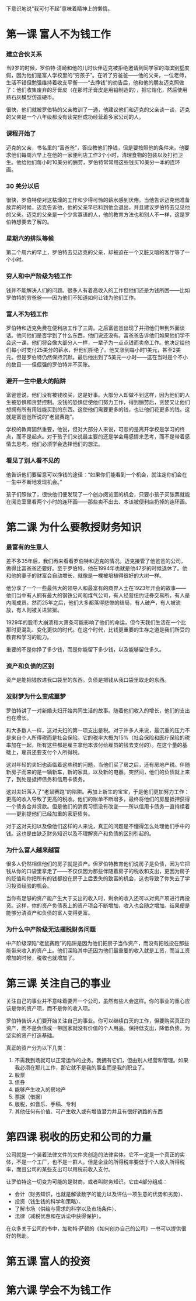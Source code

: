 下意识地说“我可付不起”意味着精神上的懒惰。

# 第一课 富人不为钱工作

### 建立合伙关系

当9岁的时候，罗伯特·清崎和他的儿时伙伴迈克被拒绝邀请到同学家的海滨别墅度假，因为他们是富人学校里的“穷孩子”。在听了穷爸爸——他的父亲，一位老师，生活不错但勉强维持着收支平衡——“去挣钱”的劝告后，他和他的朋友迈克照做了：他们收集废弃的牙膏皮（在那时牙膏皮是用铅制造的），把它熔化，然后使用熟石灰模型仿造硬币。

很快，他们就被罗伯特的父亲教训了一通，他建议他们和迈克的父亲谈一谈，迈克的父亲是一个八年级都没有读完但成功经营着多家公司的人。

### 课程开始了

迈克的父亲，书名里的“富爸爸”，答应教他们挣钱，但是要按照他的条件来。他要求他们每周六早上在他的一家便利店工作3个小时，清理食物的包装以及打扫卫生。他给他们每小时10美分的酬劳，罗伯特常常用这些钱买10美分一本的连环画。

### 30 美分以后

很快，罗伯特便对这枯燥的工作和少得可怜的薪水感到厌倦。当他告诉迈克他准备放弃的时候，迈克告诉他，他的父亲早已料到他会退出，并且建议罗伯特去见见他的父亲。迈克的父亲是一个少言寡语的人，他的教育方法也和别人不一样，这是罗伯特想要去了解的。

### 星期六的排队等候

第二个周六的早上，罗伯特去见迈克的父亲，却被迫在一个又脏又暗的客厅等了一个小时。

### 穷人和中产阶级为钱工作

钱并不能解决人们的问题。很多人有着高收入的工作但他们还是为钱所困——比如罗伯特的穷爸爸——因为他们不知道如何让钱为他们工作。

### 富人不为钱工作

罗伯特和迈克免费在便利店工作了三周。之后富爸爸出现了并把他们带到外面谈话。他问他们是否学到了什么东西，他们说还没有。富爸爸告诉他们如果他们学不会这一课，他们将会像大部分人一样，一辈子为一点点钱而卖命工作。他决定给他们每小时支付25美分的薪水，但他们拒绝了。他又涨到每小时1美元，甚至2美元。但是罗伯特仍然保持沉默。最后他出到了5美元一小时——这在当时是个不小的数目——但倔强的罗伯特并不买账。

### 避开一生中最大的陷阱

富爸爸说，他们没有被钱收买，这是好事。大部分人却做不到这样，因为他们的人生被恐惧和贪婪控制。没钱的恐惧促使他们努力工作，得到酬劳后，贪婪又让他们想拥有所有用钱能买到的东西。这使他们需要更多的钱，也让他们花更多的钱。这就是富爸爸所说的“老鼠赛跑”。

学校的教育固然重要，他说，但对大部分人来说，可悲的是离开学校是学习的终点，而不是起点。对于孩子们来说最主要的还是学会用感情来思考，而不是带着感情去思考。他们必须学会选择他们的想法。

### 看见了别人看不见的

他告诉他们要留意可以挣钱的途径：“如果你们能看到一个机会，就注定你们会在一生中不断地发现机会。”

孩子们照做了，很快他们便发现了一个创办阅览室的机会，只要小孩子买张票就能在阅览室里看两个小时的连环画——那些卖不出去、本该被便利店扔掉的连环画。

# 第二课 为什么要教授财务知识

### 最富有的生意人

差不多35年后，我们再来看看罗伯特和迈克的情况。迈克接管了他爸爸的公司，做得比富爸爸还要好。至于罗伯特，他在1994年也就是他47岁的时候退休了。他和他的妻子的财富会自动增长，就像是一棵被培植得很好的大树一样。

他分享了一个一些最伟大的领导人和最富有的商界人士在1923年开会的故事——他们当中有人拥有最大的钢铁公司和煤气公司，有人经营纽约证券交易所，有人是内阁成员。然而25年之后，他们大多都落得悲惨的结局，有人破产，有人被流放，有人则被关进监狱。

1929年的股市大崩溃和大萧条可能影响了他们的命运，但今天我们生活在一个比那时更混乱、变化更快的时代。在这个时代，比钱更重要的生存之道是我们所受的教育和学习的能力。

重要的不是你挣了多少钱，而是你能留下多少钱，以及能够留住多久。

### 资产和负债的区别

资产是能把钱放进我口袋里的东西。负债是把钱从我口袋里取走的东西。

### 发财梦为什么变成噩梦

罗伯特讲了一对新婚夫妇开始共同生活的故事。随着他们收入的增长，他们的支出也在增长。

和大多数人一样，这对夫妇的第一项支出是税。对于许多人来说，最沉重的压力不是来自个人所得税而是社会保险。它的税率大概为15%（社会保险和医疗保险的税率加在一起，所有这些都是雇主拿他本该付给雇员的钱去支付的）。在这个量的基础上，雇员还要支付个人所得税。

这对年轻的夫妇也面临着这些税的问题，当他们买了房之后，还有房地产税。伴随新房子而来的是一辆新车，新的家具，以及新的电器。突然间，他们的负债就上来了，到处是抵押债务和信用卡债务。

这对夫妇落入了“老鼠赛跑”的陷阱。再加上新生的宝宝，于是他们更加努力工作：更高的收入导致了更高的税收。他们的账单不断增多，最终将他们的房屋抵押获得一个债务合并贷款。但是他们的消费习惯没有改变——所以信用卡债务一直持续着——更别提他们已经加重的家庭债务。

对于这对夫妇以及像他们这样的人来说，真正的问题是不懂得怎么处理他们手中的钱。这也是由缺乏财务知识以及不理解资产和负债的区别引起的。

### 为什么富人越来越富

很多人仍然相信他们的房子就是资产。但罗伯特教育他们说房子是负债，因为它把钱从你的口袋里拿走了——不仅仅因为那些伴随着房子的税收和支出，更因为房子的贬值和你把所有的钱都投在房子上后丢失的致富的机会，这也导致了你失去了学习投资经验的机会。

当你有足够的资产能产生大于支出的收入时，剩余的收入还可以对资产项进行再投资。这样，你的资产负债表上的资产项会不断增加，收入也会随之增加。结果便是能够分清资产和负债的富人变得更富。

### 为什么中产阶级无法摆脱财务问题

中产阶级深陷“老鼠赛跑”的陷阱是因为他们把房子当作资产，而没有把钱投在那些能带来收入的资产上。他们深陷其中还因为他们最重要的收入就是工资，而当工资增加的时候，税收也就增加了。

# 第三课 关注自己的事业

关注自己的事业并不意味着要开一个公司，虽然有些人会这样。你的事业的重心应该是你的资产项，而不是你的收入项。

罗伯特告诉人们要开始关注自己的事业。你可以继续白天的工作，但要购买真正的资产，而不是负债或一带回家就没有价值的个人用品。保持低支出，降低负债，为坚实的资产打造基础。

真正的资产分为以下几类：

1. 不需我到场就可以正常运作的业务。我拥有它们，但由别人经营和管理。如果我必须在那儿工作，那它就不是我的事业而是我的职业了。
2. 股票
3. 债券
4. 能够产生收入的房地产
5. 票据（借据）
6. 版税，如音乐、手稿、专利
7. 其他任何有价值、可产生收入或有增值潜力并且有很好销路的东西

# 第四课 税收的历史和公司的力量

公司就是一个装着法律文件的文件夹创造的法律实体。它不一定是一个真正的实体，不是一个工厂，也不是一群人。但是企业的所得税率要低于个人收入所得税率，而且公司的某些支出可以用税前收入支付。

让罗伯特这一切变为可能的是财商，或者叫财务知识。它由4部分组成：

- 会计（财务知识，也就是解读数字的能力以及评估一项生意的优势和劣势）、
- 投资（钱生钱的科学和策略）、
- 了解市场（供给与需求的科学以及市场条件）、
- 法律（减税优惠和在诉讼中获得保护）。

在众多关于公司的书中，加勒特·萨顿的《如何创办自己的公司》一书可以提供很好的帮助。

# 第五课 富人的投资





















# 第六课 学会不为钱工作